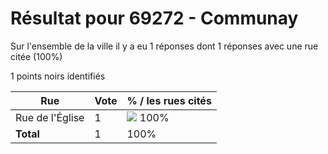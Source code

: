 # Résultat pour 69272 - Communay

Sur l'ensemble de la ville il y a eu 1 réponses dont 1 réponses avec une rue citée (100%)

1 points noirs identifiés

| Rue | Vote | % / les rues cités|
|-----|------|-------------------|
| Rue de l'Église | 1 | <img src="../../img/bar_100.gif" />&nbsp;100%|
| **Total** | 1 | 100%|
